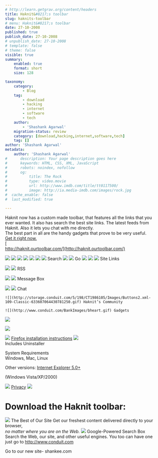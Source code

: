 ```yaml
---
# http://learn.getgrav.org/content/headers
title: Haknit&#8217;s toolbar
slug: haknits-toolbar
# menu: Haknit&#8217;s toolbar
date: 27-10-2008
published: true
publish_date: 27-10-2008
# unpublish_date: 27-10-2008
# template: false
# theme: false
visible: true
summary:
    enabled: true
    format: short
    size: 128

taxonomy:
    category:
        - Blog
    tag:
        - download
        - hacking
        - internet
        - software
        - tech
    author:
        - 'Shashank Agarwal'
    migration-status: review
    category: [download,hacking,internet,software,tech]
    tag: []
author: 'Shashank Agarwal'
metadata:
    author: 'Shashank Agarwal'
#      description: Your page description goes here
#      keywords: HTML, CSS, XML, JavaScript
#      robots: noindex, nofollow
#      og:
#          title: The Rock
#          type: video.movie
#          url: http://www.imdb.com/title/tt0117500/
#          image: http://ia.media-imdb.com/images/rock.jpg
#  cache_enable: false
#  last_modified: true

---
```


Haknit now has a custom made toolbar, that features all the links that you ever wanted. It also has search the best site links. The latest feeds from Haknit. Also it lets you chat with me directly.  
The best part in all are the handy gadgets that prove to be very useful.  
[Get it right now.](http://haknit.ourtoolbar.com/)  
[  
http://haknit.ourtoolbar.com/](http://haknit.ourtoolbar.com/)

 ![](http://haknit.ourtoolbar.com/images/CLientHostedPages/Download/Left.gif)  ![](http://haknit.ourtoolbar.com/images/CLientHostedPages/Download/toolbar_bg_ff.gif)  ![](http://haknit.ourtoolbar.com/images/toolbarLeft.gif) ![](http://storage.conduit.com/5/198/CT1986105/Images/633607058301875000.gif) ![](http://haknit.ourtoolbar.com/images/pulldown_arrow.gif)    ![](http://www.conduit.com/images/searchengines/search_icon.gif)  ![](http://haknit.ourtoolbar.com/images/pulldown_arrow.gif) Search ![](http://haknit.ourtoolbar.com/images/pulldown.gif)  ![](http://haknit.ourtoolbar.com/images/searchengines/go_btn_new.gif) Go ![](http://haknit.ourtoolbar.com/Images/drag_line.gif)  ![](http://haknit.ourtoolbar.com/Images/highlighter_dimmed.gif)  ![](http://storage.conduit.com/5/198/CT1986105/Images/633607058501250000.gif) Site Links

  ![](http://haknit.ourtoolbar.com/Images/pulldown_arrow.gif)   ![](http://storage.conduit.com/5/198/CT1986105/Images/Rss.xml-0-rssIcons-633607058659218750.gif) RSS

  ![](http://haknit.ourtoolbar.com/Images/pulldown_arrow.gif)   ![](http://storage.conduit.com/5/198/CT1986105/Images/Messages.xml-0-rss16Images-633607062801875000.gif) Message Box

  ![](http://haknit.ourtoolbar.com/Images/pulldown_arrow.gif)   ![](http://storage.conduit.com/5/198/CT1986105/Images/Chat.xml-2-Baloons-633607062217656250.gif) Chat

    ![](http://storage.conduit.com/5/198/CT1986105/Images/Buttons2.xml-109-Classic-633607064430781250.gif) Haknit’s Community

    ![](http://www.conduit.com/BankImages/bheart.gif) Gadgets

  ![](http://haknit.ourtoolbar.com/Images/pulldown_arrow.gif)    

  ![](http://haknit.ourtoolbar.com/images/CLientHostedPages/Download/right.gif)    
   

   ![](http://haknit.ourtoolbar.com/Images/mailboxtop.gif)    [Firefox installation instructions](http://haknit.ourtoolbar.com/ffinstallation/)   [ ![](http://translation.conduit.com/Resources/Images/TranslatedImages/hnmngi0o.fdj633528658869293750.gif)](http://haknit.ourtoolbar.com/xpi)      
   Includes Uninstaller 

   
System Requirements  
Windows, Mac, Linux

  Other versions:  [Internet Explorer 5.0+](http://haknit.ourtoolbar.com/ie) 

 (Windows Vista/XP/2000)

   [ ![](http://haknit.ourtoolbar.com/Images/LandingPage/privacy_landing2.gif)](http://haknit.ourtoolbar.com/privacy/) [Privacy](http://haknit.ourtoolbar.com/privacy/)     ![](http://haknit.ourtoolbar.com/Images/mailboxbottom.gif)       
    
   # Download the Haknit toolbar:

 

   ![](http://haknit.ourtoolbar.com/Images/CLientHostedPages/Download/best_of_our_site.gif)   The Best of Our Site  Get our freshest content delivered directly to your browser,  
*no matter where you are on the Web.*     ![](http://haknit.ourtoolbar.com/Images/CLientHostedPages/Download/google_powered_search_box.gif)   Google-Powered Search Box  Search the Web, our site, and other useful engines.   You too can have one just go to http://www.conduit.com

Go to our new site- shankee.com
